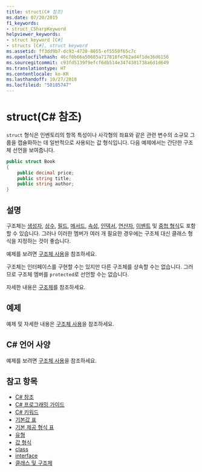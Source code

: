 ```yaml
---
title: struct(C# 참조)
ms.date: 07/20/2015
f1_keywords:
- struct_CSharpKeyword
helpviewer_keywords:
- struct keyword [C#]
- structs [C#], struct keyword
ms.assetid: ff3dd9b7-dc93-4720-8855-ef5558f65c7c
ms.openlocfilehash: 46cf0b66a50685a717818fe762ad4f1de36d6156
ms.sourcegitcommit: c93fd5139f9efcf6db514e3474301738a6d1d649
ms.translationtype: HT
ms.contentlocale: ko-KR
ms.lasthandoff: 10/27/2018
ms.locfileid: "50185747"
---
```

# <a name="struct-c-reference"></a>struct(C# 참조)

`struct` 형식은 인벤토리의 항목 특성이나 사각형의 좌표와 같은 관련 변수의 소규모 그룹을 캡슐화하는 데 일반적으로 사용되는 값 형식입니다. 다음 예제에서는 간단한 구조체 선언을 보여줍니다.

```csharp
public struct Book
{
    public decimal price;
    public string title;
    public string author;
}
```

## <a name="remarks"></a>설명

구조체는 [생성자](../../programming-guide/classes-and-structs/constructors.md), [상수](../../programming-guide/classes-and-structs/constants.md), [필드](../../programming-guide/classes-and-structs/fields.md), [메서드](../../programming-guide/classes-and-structs/methods.md), [속성](../../programming-guide/classes-and-structs/properties.md), [인덱서](../../programming-guide/indexers/index.md), [연산자](../../programming-guide/statements-expressions-operators/operators.md), [이벤트](../../programming-guide/events/index.md) 및 [중첩 형식](../../programming-guide/classes-and-structs/nested-types.md)도 포함할 수 있습니다. 그러나 이러한 멤버가 여러 개 필요한 경우에는 구조체 대신 클래스 형식을 지정하는 것이 좋습니다.

예제를 보려면 [구조체 사용](../../programming-guide/classes-and-structs/using-structs.md)을 참조하세요.

구조체는 인터페이스를 구현할 수는 있지만 다른 구조체를 상속할 수는 없습니다. 그러므로 구조체 멤버를 `protected`로 선언할 수는 없습니다.

자세한 내용은 [구조체](../../programming-guide/classes-and-structs/structs.md)를 참조하세요.

## <a name="examples"></a>예제

예제 및 자세한 내용은 [구조체 사용](../../programming-guide/classes-and-structs/using-structs.md)을 참조하세요.

## <a name="c-language-specification"></a>C# 언어 사양

예제를 보려면 [구조체 사용](../../programming-guide/classes-and-structs/using-structs.md)을 참조하세요.

## <a name="see-also"></a>참고 항목

- [C# 참조](../index.md)
- [C# 프로그래밍 가이드](../../programming-guide/index.md)
- [C# 키워드](index.md)
- [기본값 표](default-values-table.md)
- [기본 제공 형식 표](built-in-types-table.md)
- [유형](types.md)
- [값 형식](value-types.md)
- [class](class.md)
- [interface](interface.md)
- [클래스 및 구조체](../../programming-guide/classes-and-structs/index.md)